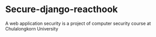 # Secure-django-reacthook
A web application security is a project of computer security course at Chulalongkorn University
